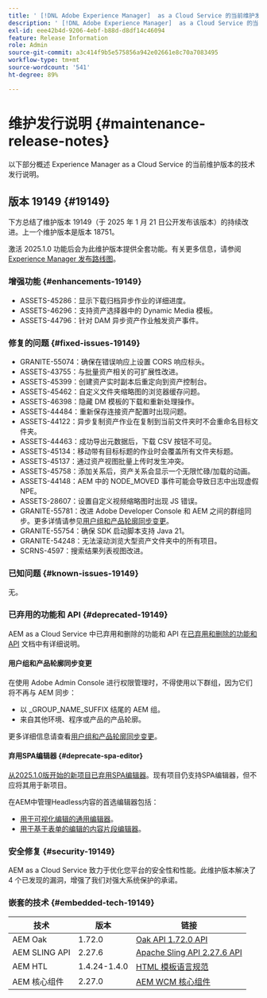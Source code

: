 ```yaml
---
title: ' [!DNL Adobe Experience Manager]  as a Cloud Service 的当前维护发行说明。'
description: ' [!DNL Adobe Experience Manager]  as a Cloud Service 的当前维护发行说明。'
exl-id: eee42b4d-9206-4ebf-b88d-d8df14c46094
feature: Release Information
role: Admin
source-git-commit: a3c414f9b5e575856a942e02661e8c70a7083495
workflow-type: tm+mt
source-wordcount: '541'
ht-degree: 89%

---
```



# 维护发行说明 {#maintenance-release-notes}

以下部分概述 Experience Manager as a Cloud Service 的当前维护版本的技术发行说明。

## 版本 19149 {#19149}

下方总结了维护版本 19149（于 2025 年 1 月 21 日公开发布该版本）的持续改进。上一个维护版本是版本 18751。

激活 2025.1.0 功能后会为此维护版本提供全套功能。有关更多信息，请参阅[ Experience Manager 发布路线图](https://experienceleague.adobe.com/zh-hans/docs/experience-manager-release-information/aem-release-updates/update-releases-roadmap)。

### 增强功能 {#enhancements-19149}

* ASSETS-45286：显示下载归档异步作业的详细进度。
* ASSETS-46296：支持资产选择器中的 Dynamic Media 模板。
* ASSETS-44796：针对 DAM 异步资产作业触发资产事件。

### 修复的问题 {#fixed-issues-19149}

* GRANITE-55074：确保在错误响应上设置 CORS 响应标头。
* ASSETS-43755：与批量资产相关的可扩展性改进。
* ASSETS-45399：创建资产实时副本后重定向到资产控制台。
* ASSETS-45462：自定义文件夹缩略图的浏览器缓存问题。
* ASSETS-46398：隐藏 DM 模板的下载和重新处理操作。
* ASSETS-44484：重新保存连接资产配置时出现问题。
* ASSETS-44122：异步复制资产作业在复制到当前文件夹时不会重命名目标文件夹。
* ASSETS-44463：成功导出元数据后，下载 CSV 按钮不可见。
* ASSETS-45134：移动带有目标标题的作业时会覆盖所有文件夹标题。
* ASSETS-45137：通过资产视图批量上传时发生冲突。
* ASSETS-45758：添加关系后，资产关系会显示一个无限忙碌/加载的动画。
* ASSETS-44148：AEM 中的 NODE_MOVED 事件可能会导致日志中出现虚假 NPE。
* ASSETS-28607：设置自定义视频缩略图时出现 JS 错误。
* GRANITE-55781：改进 Adobe Developer Console 和 AEM 之间的群组同步。更多详情请参见[用户组和产品轮廓同步变更](https://experienceleague.adobe.com/zh-hans/docs/experience-manager-cloud-service/content/security/changes-in-user-group-and-product-profile-synchronization)。
* GRANITE-55754：确保 SDK 启动脚本支持 Java 21。
* GRANITE-54248：无法滚动浏览大型资产文件夹中的所有项目。
* SCRNS-4597：搜索结果列表视图改进。


### 已知问题 {#known-issues-19149}

无。

### 已弃用的功能和 API {#deprecated-19149}

AEM as a Cloud Service 中已弃用和删除的功能和 API 在[已弃用和删除的功能和 API](/help/release-notes/deprecated-removed-features.md) 文档中有详细说明。

#### 用户组和产品轮廓同步变更

在使用 Adobe Admin Console 进行权限管理时，不得使用以下群组，因为它们将不再与 AEM 同步：
* 以 _GROUP_NAME_SUFFIX 结尾的 AEM 组。
* 来自其他环境、程序或产品的产品轮廓。

更多详细信息请查看[用户组和产品轮廓同步变更](https://experienceleague.adobe.com/zh-hans/docs/experience-manager-cloud-service/content/security/changes-in-user-group-and-product-profile-synchronization)。

#### 弃用SPA编辑器 {#deprecate-spa-editor}

[从2025.1.0版开始的新项目已弃用SPA编辑器](/help/implementing/developing/hybrid/introduction.md)。现有项目仍支持SPA编辑器，但不应将其用于新项目。

在AEM中管理Headless内容的首选编辑器包括：

* [用于可视化编辑的通用编辑器](/help/edge/wysiwyg-authoring/authoring.md)。
* [用于基于表单的编辑的内容片段编辑器](/help/assets/content-fragments/content-fragments-managing.md)。

### 安全修复 {#security-19149}

AEM as a Cloud Service 致力于优化您平台的安全性和性能。此维护版本解决了 4 个已发现的漏洞，增强了我们对强大系统保护的承诺。

### 嵌套的技术 {#embedded-tech-19149}

| 技术 | 版本 | 链接 |
|---|---|---|
| AEM Oak | 1.72.0 | [Oak API 1.72.0 API](https://www.javadoc.io/doc/org.apache.jackrabbit/oak-api/1.72.0/index.html) |
| AEM SLING API | 2.27.6 | [Apache Sling API 2.27.6 API](https://www.javadoc.io/doc/org.apache.sling/org.apache.sling.api/latest/index.html) |
| AEM HTL | 1.4.24-1.4.0 | [HTML 模板语言规范](https://github.com/adobe/htl-spec) |
| AEM 核心组件 | 2.27.0 | [AEM WCM 核心组件](https://github.com/adobe/aem-core-wcm-components) |
